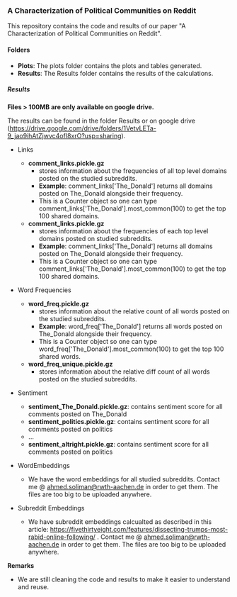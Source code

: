 ### A Characterization of Political Communities on Reddit
This repository contains the code and results of our paper "A Characterization of Political Communities on Reddit".

#### Folders
- **Plots**: The plots folder contains the plots and tables generated.
- **Results**: The Results folder contains the results of the calculations.

##### Results
**Files > 100MB are only available on google drive.**

The results can be found in the folder Results or on google drive (https://drive.google.com/drive/folders/1VetvLETa-9_jao9ihAtZjwvc4ofI8xrO?usp=sharing). 

- Links
  * **comment_links.pickle.gz** 
    + stores information about the frequencies of all top level domains posted on the studied subreddits.  
    + **Example**: comment_links['The_Donald'] returns all domains posted on The_Donald alongside their frequency. 
    + This is a Counter object so one can type comment_links['The_Donald'].most_common(100) to get the top 100 shared domains. 
  * **comment_links.pickle.gz** 
    + stores information about the frequencies of each top level domains posted on studied subreddits.  
    + **Example**: comment_links['The_Donald'] returns all domains posted on The_Donald alongside their frequency. 
    + This is a Counter object so one can type comment_links['The_Donald'].most_common(100) to get the top 100 shared domains. 
  
- Word Frequencies
  * **word_freq.pickle.gz** 
     + stores information about the relative count of all words posted on the studied subreddits.  
     + **Example**: word_freq['The_Donald'] returns all words posted on The_Donald alongside their frequency. 
     + This is a Counter object so one can type word_freq['The_Donald'].most_common(100) to get the top 100 shared words. 
   * **word_freq_unique.pickle.gz** 
     + stores information about the relative diff count of all words posted on the studied subreddits.
     
- Sentiment 
  * **sentiment_The_Donald.pickle.gz**: contains sentiment score for all comments posted on The_Donald
  * **sentiment_politics.pickle.gz**: contains sentiment score for all comments posted on politics
  * ...
  * **sentiment_altright.pickle.gz**: contains sentiment score for all comments posted on politics

 
- WordEmbeddings
  * We have the word embeddings for all studied subreddits. Contact me @ ahmed.soliman@rwth-aachen.de in order to get them. The files are too big to be uploaded anywhere.
 
- Subreddit Embeddings
  * We have subreddit embeddings calcualted as described in this article: https://fivethirtyeight.com/features/dissecting-trumps-most-rabid-online-following/ . Contact me @ ahmed.soliman@rwth-aachen.de in order to get them. The files are too big to be uploaded anywhere.

**Remarks** 
- We are still cleaning the code and results to make it easier to understand and reuse. 
